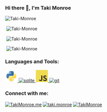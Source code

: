 ### Hi there 👋, I'm Taki Monroe

<p align="left"> <img src="https://komarev.com/ghpvc/?username=Taki-Monroe&label=Profile%20views&color=0e75b6&style=flat" alt="Taki-Monroe" /> </p>

<p>&nbsp;<img align="center" src="https://github-readme-stats.vercel.app/api?username=Taki-Monroe&show_icons=true&locale=en&theme=dark" alt="Taki-Monroe" /></p>
<p>&nbsp;<img align="center" src="https://api.githubtrends.io/user/svg/Taki-Monroe/repos?time_range=one_year&include_private=true&group=private&loc_metric=changed&theme=dark" alt="Taki-Monroe" /></p>
<p>&nbsp;<img align="center" src="https://api.githubtrends.io/user/svg/Taki-Monroe/langs?include_private=true&compact=true&theme=dark" alt="Taki-Monroe" /></p>

<h3 align="left">Languages and Tools:</h3>
<p align="left">
  <a href="https://www.python.org" target="_blank" rel="noreferrer"> <img src="https://raw.githubusercontent.com/devicons/devicon/master/icons/python/python-original.svg" alt="python" width="40" height="40"/> </a>
  <a href="https://www.sqlite.org/" target="_blank" rel="noreferrer"> <img src="https://www.vectorlogo.zone/logos/sqlite/sqlite-icon.svg" alt="sqlite" width="40" height="40"/> </a>
  <a href="https://developer.mozilla.org/en-US/docs/Web/JavaScript" target="_blank" rel="noreferrer"> <img src="https://raw.githubusercontent.com/devicons/devicon/master/icons/javascript/javascript-original.svg" alt="javascript" width="40" height="40"/> </a>
  <a href="https://git-scm.com/" target="_blank" rel="noreferrer"> <img src="https://www.vectorlogo.zone/logos/git-scm/git-scm-icon.svg" alt="git" width="40" height="40"/> </a>
</p>

<h3 align="left">Connect with me:</h3>
<p align="left">
<a href="https://fb.com/TakiPy" target="blank"><img align="center" src="https://raw.githubusercontent.com/rahuldkjain/github-profile-readme-generator/master/src/images/icons/Social/facebook.svg" alt="TakiMonroe.me" height="30" width="40" /></a>
<a href="https://discord.gg/taki.monroe" target="blank"><img align="center" src="https://raw.githubusercontent.com/rahuldkjain/github-profile-readme-generator/master/src/images/icons/Social/discord.svg" alt="taki.monroe" height="30" width="40" /></a>
<a href="https://twitter.com/TakiMonroe" target="blank"><img align="center" src="https://raw.githubusercontent.com/rahuldkjain/github-profile-readme-generator/master/src/images/icons/Social/twitter.svg" alt="TakiMonroe" height="30" width="40" /></a>
</p>
